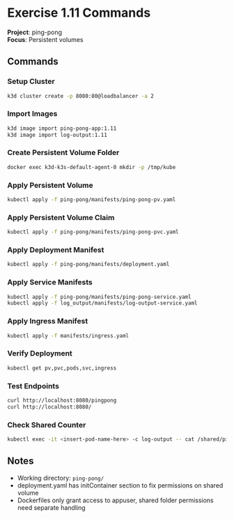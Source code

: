 # Exercise 1.11 Commands

**Project**: ping-pong  
**Focus**: Persistent volumes

## Commands

### Setup Cluster
```bash
k3d cluster create -p 8080:80@loadbalancer -a 2
```

### Import Images
```bash
k3d image import ping-pong-app:1.11
k3d image import log-output:1.11
```

### Create Persistent Volume Folder
```bash
docker exec k3d-k3s-default-agent-0 mkdir -p /tmp/kube
```

### Apply Persistent Volume
```bash
kubectl apply -f ping-pong/manifests/ping-pong-pv.yaml
```

### Apply Persistent Volume Claim
```bash
kubectl apply -f ping-pong/manifests/ping-pong-pvc.yaml
```

### Apply Deployment Manifest
```bash
kubectl apply -f ping-pong/manifests/deployment.yaml
```

### Apply Service Manifests
```bash
kubectl apply -f ping-pong/manifests/ping-pong-service.yaml
kubectl apply -f log_output/manifests/log-output-service.yaml
```

### Apply Ingress Manifest
```bash
kubectl apply -f manifests/ingress.yaml
```

### Verify Deployment
```bash
kubectl get pv,pvc,pods,svc,ingress
```

### Test Endpoints
```bash
curl http://localhost:8080/pingpong
curl http://localhost:8080/
```

### Check Shared Counter
```bash
kubectl exec -it <insert-pod-name-here> -c log-output -- cat /shared/ping_pong_counter.txt
```

## Notes
- Working directory: `ping-pong/`
- deployment.yaml has initContainer section to fix permissions on shared volume
- Dockerfiles only grant access to appuser, shared folder permissions need separate handling
